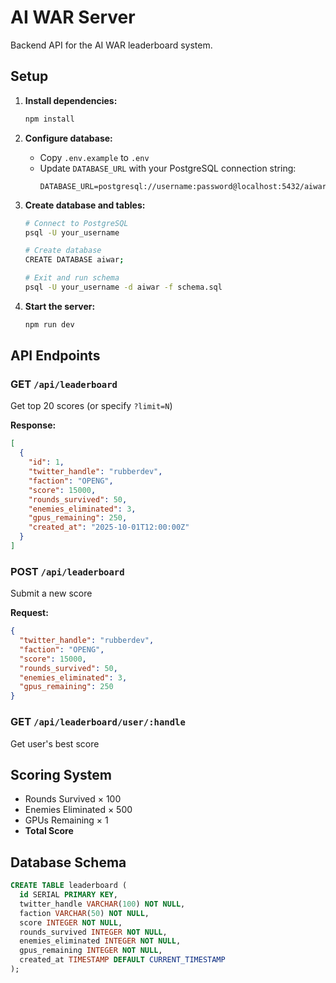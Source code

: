 # AI WAR Server

Backend API for the AI WAR leaderboard system.

## Setup

1. **Install dependencies:**
   ```bash
   npm install
   ```

2. **Configure database:**
   - Copy `.env.example` to `.env`
   - Update `DATABASE_URL` with your PostgreSQL connection string:
     ```
     DATABASE_URL=postgresql://username:password@localhost:5432/aiwar
     ```

3. **Create database and tables:**
   ```bash
   # Connect to PostgreSQL
   psql -U your_username

   # Create database
   CREATE DATABASE aiwar;

   # Exit and run schema
   psql -U your_username -d aiwar -f schema.sql
   ```

4. **Start the server:**
   ```bash
   npm run dev
   ```

## API Endpoints

### GET `/api/leaderboard`
Get top 20 scores (or specify `?limit=N`)

**Response:**
```json
[
  {
    "id": 1,
    "twitter_handle": "rubberdev",
    "faction": "OPENG",
    "score": 15000,
    "rounds_survived": 50,
    "enemies_eliminated": 3,
    "gpus_remaining": 250,
    "created_at": "2025-10-01T12:00:00Z"
  }
]
```

### POST `/api/leaderboard`
Submit a new score

**Request:**
```json
{
  "twitter_handle": "rubberdev",
  "faction": "OPENG",
  "score": 15000,
  "rounds_survived": 50,
  "enemies_eliminated": 3,
  "gpus_remaining": 250
}
```

### GET `/api/leaderboard/user/:handle`
Get user's best score

## Scoring System

- Rounds Survived × 100
- Enemies Eliminated × 500
- GPUs Remaining × 1
- **Total Score**

## Database Schema

```sql
CREATE TABLE leaderboard (
  id SERIAL PRIMARY KEY,
  twitter_handle VARCHAR(100) NOT NULL,
  faction VARCHAR(50) NOT NULL,
  score INTEGER NOT NULL,
  rounds_survived INTEGER NOT NULL,
  enemies_eliminated INTEGER NOT NULL,
  gpus_remaining INTEGER NOT NULL,
  created_at TIMESTAMP DEFAULT CURRENT_TIMESTAMP
);
```

